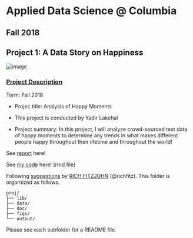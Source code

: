# Applied Data Science @ Columbia
## Fall 2018
## Project 1: A Data Story on Happiness

![image](http://drelen.com.au/wp-content/uploads/2018/08/Moodstreet.jpg)

### [Project Description](doc/)


Term: Fall 2018

+ Projec title: Analysis of Happy Moments
+ This project is conducted by Yadir Lakehal

+ Project summary: In this project, I will analyze crowd-sourced text data of happy moments to determine any trends in what makes different people happy throughout their lifetime and throughout the world!

See [report](http://rpubs.com/yl3435/adsproject1) here!

See [my code](https://github.com/TZstatsADS/Fall2018-Proj1-yadir/blob/master/doc/ADS_Yadir_Proj1.Rmd) here! (rmd file)


Following [suggestions](https://nicercode.github.io/blog/2013-04-05-projects/) by [RICH FITZJOHN](https://nicercode.github.io/about/#Team) (@richfitz). This folder is orgarnized as follows.
```
proj/
├── lib/
├── data/
├── doc/
├── figs/
└── output/
```
 
Please see each subfolder for a README file.
